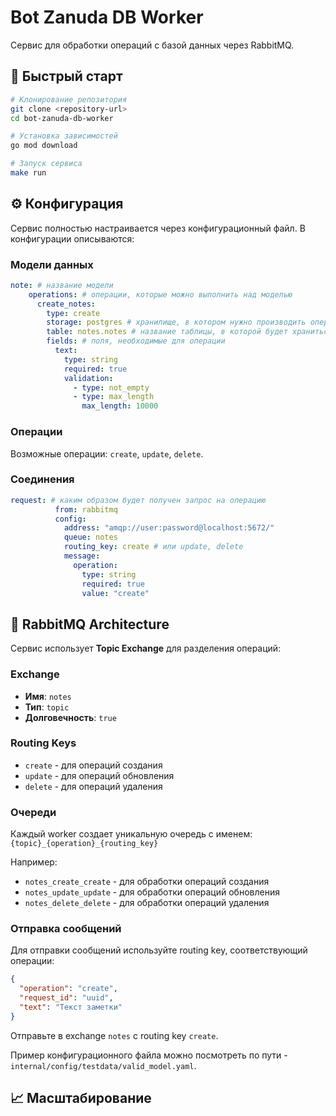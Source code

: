 # Bot Zanuda DB Worker

Сервис для обработки операций с базой данных через RabbitMQ.

## 🚀 Быстрый старт

```bash
# Клонирование репозитория
git clone <repository-url>
cd bot-zanuda-db-worker

# Установка зависимостей
go mod download

# Запуск сервиса
make run
```

## ⚙️ Конфигурация
Сервис полностью настраивается через конфигурационный файл. В конфигурации описываются:

### Модели данных
```yaml
note: # название модели
    operations: # операции, которые можно выполнить над моделью
      create_notes:
        type: create
        storage: postgres # хранилище, в котором нужно производить операцию
        table: notes.notes # название таблицы, в которой будет храниться модель
        fields: # поля, необходимые для операции
          text:
            type: string
            required: true
            validation:
              - type: not_empty
              - type: max_length
                max_length: 10000
```

### Операции
Возможные операции: `create`, `update`, `delete`.

### Соединения
```yaml
request: # каким образом будет получен запрос на операцию
          from: rabbitmq
          config:
            address: "amqp://user:password@localhost:5672/"
            queue: notes
            routing_key: create # или update, delete
            message:
              operation:
                type: string
                required: true
                value: "create"
```

## 🐰 RabbitMQ Architecture

Сервис использует **Topic Exchange** для разделения операций:

### Exchange
- **Имя**: `notes`
- **Тип**: `topic`
- **Долговечность**: `true`

### Routing Keys
- `create` - для операций создания
- `update` - для операций обновления  
- `delete` - для операций удаления

### Очереди
Каждый worker создает уникальную очередь с именем: `{topic}_{operation}_{routing_key}`

Например:
- `notes_create_create` - для обработки операций создания
- `notes_update_update` - для обработки операций обновления
- `notes_delete_delete` - для обработки операций удаления

### Отправка сообщений
Для отправки сообщений используйте routing key, соответствующий операции:

```json
{
  "operation": "create",
  "request_id": "uuid",
  "text": "Текст заметки"
}
```

Отправьте в exchange `notes` с routing key `create`.

Пример конфигурационного файла можно посмотреть по пути - `internal/config/testdata/valid_model.yaml`.

## 📈 Масштабирование
